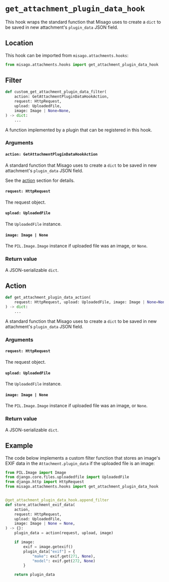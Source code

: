 # `get_attachment_plugin_data_hook`

This hook wraps the standard function that Misago uses to create a `dict` to be saved in new attachment's `plugin_data` JSON field.


## Location

This hook can be imported from `misago.attachments.hooks`:

```python
from misago.attachments.hooks import get_attachment_plugin_data_hook
```


## Filter

```python
def custom_get_attachment_plugin_data_filter(
    action: GetAttachmentPluginDataHookAction,
    request: HttpRequest,
    upload: UploadedFile,
    image: Image | None=None,
) -> dict:
    ...
```

A function implemented by a plugin that can be registered in this hook.


### Arguments

#### `action: GetAttachmentPluginDataHookAction`

A standard function that Misago uses to create a `dict` to be saved in new attachment's `plugin_data` JSON field.

See the [action](#action) section for details.


#### `request: HttpRequest`

The request object.


#### `upload: UploadedFile`

The `UploadedFile` instance.


#### `image: Image | None`

The `PIL.Image.Image` instance if uploaded file was an image, or `None`.


### Return value

A JSON-serializable `dict`.


## Action

```python
def get_attachment_plugin_data_action(
    request: HttpRequest, upload: UploadedFile, image: Image | None=None
) -> dict:
    ...
```

A standard function that Misago uses to create a `dict` to be saved in new attachment's `plugin_data` JSON field.


### Arguments

#### `request: HttpRequest`

The request object.


#### `upload: UploadedFile`

The `UploadedFile` instance.


#### `image: Image | None`

The `PIL.Image.Image` instance if uploaded file was an image, or `None`.


### Return value

A JSON-serializable `dict`.


## Example

The code below implements a custom filter function that stores an image's EXIF data in the `Attachment.plugin_data` if the uploaded file is an image:

```python
from PIL.Image import Image
from django.core.files.uploadedfile import UploadedFile
from django.http import HttpRequest
from misago.attachments.hooks import get_attachment_plugin_data_hook


@get_attachment_plugin_data_hook.append_filter
def store_attachment_exif_data(
    action,
    request: HttpRequest,
    upload: UploadedFile,
    image: Image | None = None,
) -> {}:
    plugin_data = action(request, upload, image)

    if image:
        exif = image.getexif()
        plugin_data["exif"] = {
            "make": exif.get(271, None),
            "model": exif.get(272, None)
        }

    return plugin_data
```